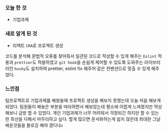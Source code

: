 ### 오늘 한 것
- 기업과제

### 새로 알게 된 것
- 리액트 `CRA`로 프로젝트 생성

코드를 분석해 문법적 오류를 찾아줘서 일관된 코드로 작성할 수 있게 해주는 `Eslint` 적용과 `prettier`도 적용하였고
`git hook`을 손쉽게 제어할 수 있도록 도와주는 라이브러리인 `husky`도 설치하여 prettier, eslint fix 해주어 같은 컨벤션으로
맞출 수 있게 해주었다.

### 느낀점
팀프로젝트로 기업과제를 해왔을때 프로젝트 생성을 해보지 못했는데 오늘 처음 해보게 되었다. 팀원들이 해놓은 부분을 따라하면서 해보았는데 평소에 어렵게 느껴졌지만 막상 해보니
금방 할 수 있었다. 개인 기업과제가 너무 어려워서 걱정되긴 하지만 할 수 있는 한 최선을 다해서 마무리하고 싶다. 할게 많으면 문서화하는게 쉽지 않은데 최대한 그날 배운것들을
블로깅 해야 겠다!👍
